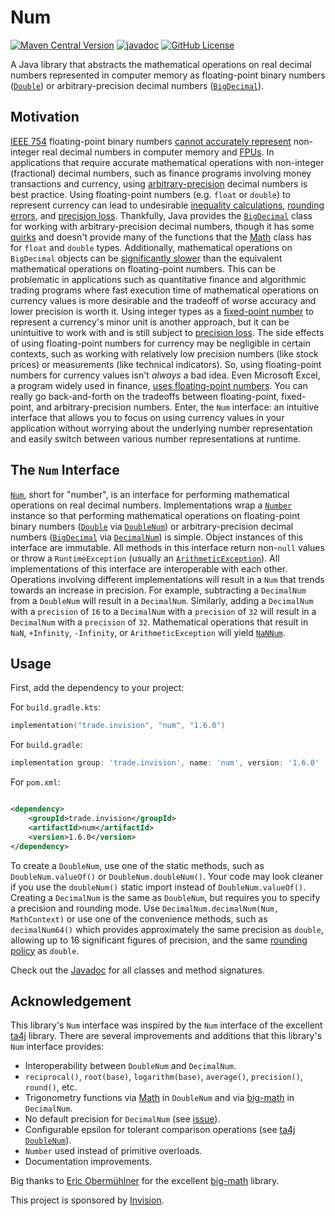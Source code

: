 # Num

[![Maven Central Version](https://img.shields.io/maven-central/v/trade.invision/num)](https://central.sonatype.com/artifact/trade.invision/num)
[![javadoc](https://javadoc.io/badge2/trade.invision/num/javadoc.svg)](https://javadoc.io/doc/trade.invision/num)
[![GitHub License](https://img.shields.io/github/license/invision-trading/num)](https://github.com/invision-trading/num/blob/main/LICENSE.txt)

A Java library that abstracts the mathematical operations on real decimal numbers represented in computer memory as
floating-point binary numbers
([`Double`](https://docs.oracle.com/en/java/javase/21/docs/api/java.base/java/lang/Double.html)) or arbitrary-precision
decimal numbers
([`BigDecimal`](https://docs.oracle.com/en/java/javase/21/docs/api/java.base/java/math/BigDecimal.html)).

## Motivation

[IEEE 754](https://en.wikipedia.org/wiki/IEEE_754) floating-point binary numbers
[cannot accurately represent](https://en.wikipedia.org/wiki/Floating-point_arithmetic#Accuracy_problems)
non-integer real decimal numbers in computer memory and [FPUs](https://en.wikipedia.org/wiki/Floating-point_unit). In
applications that require accurate mathematical operations with non-integer (fractional) decimal numbers, such as
finance programs involving money transactions and currency, using
[arbitrary-precision](https://en.wikipedia.org/wiki/Arbitrary-precision_arithmetic) decimal numbers is best practice.
Using floating-point numbers (e.g. `float` or `double`) to represent currency can lead to undesirable
[inequality calculations](https://0.30000000000000004.com/),
[rounding errors](https://stackoverflow.com/a/3730040/4352701), and
[precision loss](https://ta4j.github.io/ta4j-wiki/Num.html#choosing-the-right-num-implementation). Thankfully, Java
provides the [`BigDecimal`](https://docs.oracle.com/en/java/javase/21/docs/api/java.base/java/math/BigDecimal.html)
class for working with arbitrary-precision decimal numbers, though it has some
[quirks](https://blogs.oracle.com/javamagazine/post/four-common-pitfalls-of-the-bigdecimal-class-and-how-to-avoid-them)
and doesn't provide many of the functions that the
[Math](https://docs.oracle.com/en/java/javase/21/docs/api/java.base/java/lang/Math.html) class has for `float` and
`double` types. Additionally, mathematical operations on `BigDecimal` objects can be
[significantly slower](http://blog.vanillajava.blog/2024/11/overview-many-developers-consider.html) than the equivalent
mathematical operations on floating-point numbers. This can be problematic in applications such as quantitative finance
and algorithmic trading programs where fast execution time of mathematical operations on currency values is more
desirable and the tradeoff of worse accuracy and lower precision is worth it. Using integer types as a
[fixed-point number](https://en.wikipedia.org/wiki/Fixed-point_arithmetic) to represent a currency's minor unit is
another approach, but it can be unintuitive to work with and is still subject to
[precision loss](https://news.ycombinator.com/item?id=15811730). The side effects of using floating-point numbers for
currency may be negligible in certain contexts, such as working with relatively low precision numbers (like stock
prices) or measurements (like technical indicators). So, using floating-point numbers for currency values isn't _always_
a bad idea. Even Microsoft Excel, a program widely used in finance,
[uses floating-point numbers](https://learn.microsoft.com/en-us/office/troubleshoot/excel/floating-point-arithmetic-inaccurate-result).
You can really go back-and-forth on the tradeoffs between floating-point, fixed-point, and arbitrary-precision numbers.
Enter, the `Num` interface: an intuitive interface that allows you to focus on using currency values in your application
without worrying about the underlying number representation and easily switch between various number representations
at runtime.

## The `Num` Interface

[`Num`](src/main/java/trade/invision/num/Num.java), short for "number", is an interface for performing mathematical
operations on real decimal numbers. Implementations wrap a
[`Number`](https://docs.oracle.com/en/java/javase/21/docs/api/java.base/java/lang/Number.html) instance so that
performing mathematical operations on floating-point binary numbers
([`Double`](https://docs.oracle.com/en/java/javase/21/docs/api/java.base/java/lang/Double.html) via
[`DoubleNum`](src/main/java/trade/invision/num/DoubleNum.java)) or arbitrary-precision decimal numbers
([`BigDecimal`](https://docs.oracle.com/en/java/javase/21/docs/api/java.base/java/math/BigDecimal.html) via
[`DecimalNum`](src/main/java/trade/invision/num/DecimalNum.java)) is simple. Object instances of this interface are
immutable. All methods in this interface return non-`null` values or throw a `RuntimeException` (usually an [
`ArithmeticException`](https://docs.oracle.com/en/java/javase/21/docs/api/java.base/java/lang/ArithmeticException.html)).
All implementations of this interface are interoperable with each other. Operations involving different
implementations will result in a `Num` that trends towards an increase in precision. For example, subtracting a
`DecimalNum` from a `DoubleNum` will result in a `DecimalNum`. Similarly, adding a `DecimalNum` with a `precision` of
`16` to a `DecimalNum`  with a `precision` of `32` will result in a `DecimalNum`  with a `precision` of `32`.
Mathematical operations that result in `NaN`, `+Infinity`, `-Infinity`, or `ArithmeticException` will yield
[`NaNNum`](src/main/java/trade/invision/num/NaNNum.java).

## Usage

First, add the dependency to your project:

For `build.gradle.kts`:

```kotlin
implementation("trade.invision", "num", "1.6.0")
```

For `build.gradle`:

```groovy
implementation group: 'trade.invision', name: 'num', version: '1.6.0'
```

For `pom.xml`:

```xml

<dependency>
    <groupId>trade.invision</groupId>
    <artifactId>num</artifactId>
    <version>1.6.0</version>
</dependency>
```

To create a `DoubleNum`, use one of the static methods, such as `DoubleNum.valueOf()` or `DoubleNum.doubleNum()`. Your
code may look cleaner if you use the `doubleNum()` static import instead of `DoubleNum.valueOf()`. Creating a
`DecimalNum` is the same as `DoubleNum`, but requires you to specify a precision and rounding mode. Use
`DecimalNum.decimalNum(Num, MathContext)` or use one of the convenience methods, such as `decimalNum64()` which
provides approximately the same precision as `double`, allowing up to 16 significant figures of precision, and the same
[rounding policy](https://docs.oracle.com/en/java/javase/21/docs/api/java.base/java/math/RoundingMode.html#HALF_EVEN) as
`double`.

Check out the [Javadoc](https://javadoc.io/doc/trade.invision/num) for all classes and method signatures.

## Acknowledgement

This library's `Num` interface was inspired by the `Num` interface of the excellent [ta4j](https://github.com/ta4j/ta4j)
library. There are several improvements and additions that this library's `Num` interface provides:

- Interoperability between `DoubleNum` and `DecimalNum`.
- `reciprocal()`, `root(base)`, `logarithm(base)`, `average()`, `precision()`, `round()`, etc.
- Trigonometry functions via [Math](https://docs.oracle.com/en/java/javase/21/docs/api/java.base/java/lang/Math.html) in
  `DoubleNum` and via [big-math](https://github.com/eobermuhlner/big-math) in `DecimalNum`.
- No default precision for `DecimalNum` (see [issue](https://github.com/ta4j/ta4j/issues/1086)).
- Configurable epsilon for tolerant comparison operations (see [ta4j
  `DoubleNum`](https://github.com/ta4j/ta4j/blob/1101dbe059cda92d7dd1f86e755b0466782911d5/ta4j-core/src/main/java/org/ta4j/core/num/DoubleNum.java#L53)).
- `Number` used instead of primitive overloads.
- Documentation improvements.

Big thanks to [Eric Obermühlner](https://github.com/eobermuhlner) for the excellent
[big-math](https://github.com/eobermuhlner/big-math) library.

This project is sponsored by [Invision](https://invision.trade).
